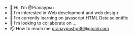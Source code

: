 - 👋 Hi, I’m @Pranaypsu
- 👀 I’m interested in Web development and web design 
- 🌱 I’m currently learning on javascript HTML Data scientific 
- 💞️ I’m looking to collaborate on ...
- 📫 How to reach me pranaypushp36@gmail.com

<!---
Pranaypsu/Pranaypsu is a ✨ special ✨ repository because its `README.md` (this file) appears on your GitHub profile.
You can click the Preview link to take a look at your changes.
--->
